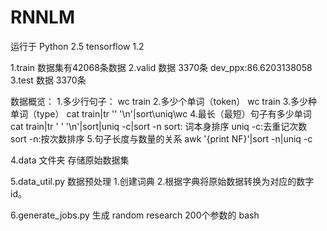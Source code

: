 # RNNLM
运行于 Python  2.5
       tensorflow 1.2

1.train 数据集有42068条数据
2.valid 数据 3370条  dev_ppx:86.6203138058
3.test 数据 3370条

数据概览：
   1.多少行句子：
       wc train
   2.多少个单词（token）
       wc train
   3.多少种单词（type）
      cat train|tr '' '\n'|sort\uniq\wc
   4.最长（最短）句子有多少单词
     cat train|tr ' ' '\n'|sort|uniq -c|sort -n
     sort: 词本身排序
     uniq -c:去重记次数
     sort -n:按次数排序
    5.句子长度与数量的关系
        awk '{print NF}'|sort -n|uniq -c

4.data 文件夹
    存储原始数据集

5.data_util.py
    数据预处理
    1.创建词典
    2.根据字典将原始数据转换为对应的数字id。

6.generate_jobs.py
   生成  random research  200个参数的 bash
